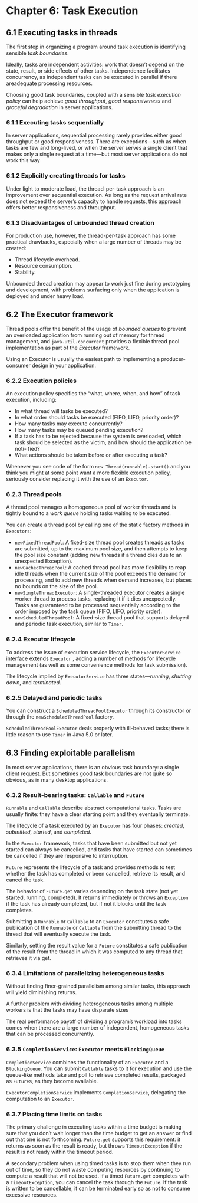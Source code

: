 # Chapter 6: Task Execution

## 6.1 Executing tasks in threads

The first step in organizing a program around task execution is identifying sensible _task boundaries_.

Ideally, tasks are independent activities: work that doesn’t depend on the state, result, or side effects of other tasks. Independence facilitates concurrency, as independent tasks can be executed in parallel if there areadequate processing resources.

Choosing good task boundaries, coupled with a sensible _task execution policy_ can help achieve _good throughput_, _good responsiveness_ and _graceful degradation_ in server applications.

### 6.1.1 Executing tasks sequentially

In server applications, sequential processing rarely provides either good throughput or good responsiveness. There are exceptions—such as when tasks are few and long-lived, or when the server serves a single client that makes only a single request at a time—but most server applications do not work this way

### 6.1.2 Explicitly creating threads for tasks

Under light to moderate load, the thread-per-task approach is an improvement over sequential execution. As long as the request arrival rate does not exceed the server’s capacity to handle requests, this approach offers better responsiveness and throughput.

### 6.1.3 Disadvantages of unbounded thread creation

For production use, however, the thread-per-task approach has some practical drawbacks, especially when a large number of threads may be created:

* Thread lifecycle overhead.
* Resource consumption.
* Stability.

Unbounded thread creation may appear to work just fine during prototyping and development, with problems surfacing only when the application is deployed and under heavy load.

## 6.2 The Executor framework

Thread pools offer the benefit of the usage of _bounded queues_ to prevent an overloaded application from running out of memory for thread management, and `java.util.concurrent` provides a flexible thread pool implementation as part of the _Executor_ framework.

Using an Executor is usually the easiest path to implementing a producer-consumer design in your application.

### 6.2.2 Execution policies

An execution policy specifies the “what, where, when, and how” of task execution, including:

* In what thread will tasks be executed?
* In what order should tasks be executed (FIFO, LIFO, priority order)?
* How many tasks may execute concurrently?
* How many tasks may be queued pending execution?
* If a task has to be rejected because the system is overloaded, which task
should be selected as the victim, and how should the application be noti-
fied?
* What actions should be taken before or after executing a task?

Whenever you see code of the form `new Thread(runnable).start()` and you think you might at some point want a more flexible execution policy, seriously consider replacing it with the use of an `Executor`.

### 6.2.3 Thread pools

A thread pool manages a homogeneous pool of worker threads and is tightly bound to a _work queue_ holding tasks waiting to
be executed.

You can create a thread pool by calling one of the static factory methods in `Executors`:

* `newFixedThreadPool`: A fixed-size thread pool creates threads as tasks are submitted, up to the maximum pool size, and then attempts to keep the pool size constant (adding new threads if a thread dies due to an unexpected Exception).
* `newCachedThreadPool`: A cached thread pool has more flexibility to reap idle threads when the current size of the pool exceeds the demand for processing, and to add new threads when demand increases, but places no bounds on the size of the pool.
* `newSingleThreadExecutor`: A single-threaded executor creates a single worker thread to process tasks, replacing it if it dies unexpectedly. Tasks are guaranteed to be processed sequentially according to the order imposed by the task queue (FIFO, LIFO, priority order).
* `newScheduledThreadPool`: A fixed-size thread pool that supports delayed and periodic task execution, similar to `Timer`.

### 6.2.4 Executor lifecycle

To address the issue of execution service lifecycle, the `ExecutorService` interface extends `Executor` , adding a number of methods for lifecycle management (as well as some convenience methods for task submission).

The lifecycle implied by `ExecutorService` has three states—_running_, _shutting down_, and _terminated_.

### 6.2.5 Delayed and periodic tasks

You can construct a `ScheduledThreadPoolExecutor` through its constructor or through the `newScheduledThreadPool` factory.

`ScheduledThreadPoolExecutor` deals properly with ill-behaved tasks; there is little reason to use `Timer` in Java 5.0 or later.

## 6.3 Finding exploitable parallelism

In most server applications, there is an obvious task boundary: a single client request. But sometimes good task boundaries are not quite so obvious, as in many desktop applications.

### 6.3.2 Result-bearing tasks: `Callable` and `Future`

`Runnable` and `Callable` describe abstract computational tasks. Tasks are usually finite: they have a clear starting point and they eventually terminate.

The lifecycle of a task executed by an `Executor` has four phases: _created_, _submitted_, _started_, and _completed_.

In the `Executor` framework, tasks that have been submitted but not yet started can always be cancelled, and tasks that have started can sometimes be cancelled if they are responsive to interruption.

`Future` represents the lifecycle of a task and provides methods to test whether the task has completed or been cancelled, retrieve its result, and cancel the task.

The behavior of `Future.get` varies depending on the task state (not yet started, running, completed). It returns immediately or throws an `Exception` if the task has already completed, but if not it blocks until the task completes.

Submitting a `Runnable` or `Callable` to an `Executor` constitutes a safe publication of the `Runnable` or `Callable` from the submitting thread to the thread that will eventually execute the task.

Similarly, setting the result value for a `Future` constitutes a safe publication of the result from the thread in which it was computed to any thread that retrieves it via get.

### 6.3.4 Limitations of parallelizing heterogeneous tasks

Without finding finer-grained parallelism among similar tasks, this approach will yield diminishing returns.

A further problem with dividing heterogeneous tasks among multiple workers is that the tasks may have disparate sizes

The real performance payoff of dividing a program’s workload into tasks comes when there are a large number of independent, homogeneous tasks that can be processed concurrently.

### 6.3.5 `CompletionService`: `Executor` meets `BlockingQueue`

`CompletionService` combines the functionality of an `Executor` and a `BlockingQueue`. You can submit `Callable` tasks to it for execution and use the queue-like methods take and poll to retrieve completed results, packaged as `Future`s, as they become available.

`ExecutorCompletionService` implements `CompletionService`, delegating the computation to an `Executor`.

### 6.3.7 Placing time limits on tasks

The primary challenge in executing tasks within a time budget is making sure that you don’t wait longer than the time budget to get an answer or find out that one is not forthcoming. `Future.get` supports this requirement: it returns as soon as the result is ready, but throws `TimeoutException` if the result is not ready within the timeout period.

A secondary problem when using timed tasks is to stop them when they run out of time, so they do not waste computing resources by continuing to compute a result that will not be used. If a timed `Future.get` completes with a `TimeoutException`, you can cancel the task through the `Future`. If the task is written to be cancellable, it can be terminated early so as not to consume excessive resources.
